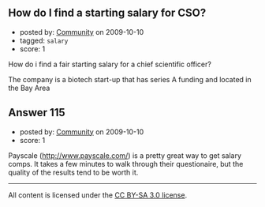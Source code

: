 ## How do I find a starting salary for CSO?

- posted by: [Community](https://stackexchange.com/users/-1/-1-community) on 2009-10-10
- tagged: `salary`
- score: 1

How do i find a fair starting salary for a chief scientific officer?

The company is a biotech start-up that has series A funding and located in the Bay Area


## Answer 115

- posted by: [Community](https://stackexchange.com/users/-1/-1-community) on 2009-10-10
- score: 1

Payscale (http://www.payscale.com/) is a pretty great way to get salary comps. It takes a few minutes to walk through their questionaire, but the quality of the results tend to be worth it.



---

All content is licensed under the [CC BY-SA 3.0 license](https://creativecommons.org/licenses/by-sa/3.0/).
